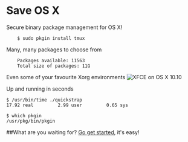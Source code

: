 Save OS X
=========

Secure binary package management for OS X!      

        $ sudo pkgin install tmux

Many, many packages to choose from

        Packages available: 11563       
        Total size of packages: 11G

Even some of your favourite Xorg environments
![XFCE on OS X 10.10](https://paste.xinu.at/TxiM/)

Up and running in seconds      

	$ /usr/bin/time ./quickstrap        
	17.92 real         2.99 user         0.65 sys     

	$ which pkgin      
	/usr/pkg/bin/pkgin        

##What are you waiting for? [Go get started](download-and-install/), it's easy!
